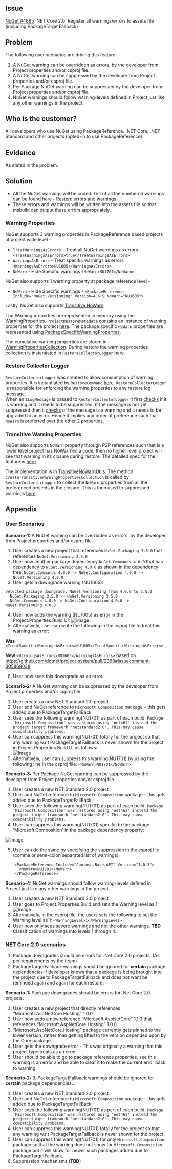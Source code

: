 ## Issue
[NuGet #4895](https://github.com/NuGet/Home/issues/4895): NET Core 2.0: Register all warnings/errors to assets file (including PackageTargetFallback)

## Problem
The following user scenarios are driving this feature: 
1. A NuGet warning can be overridden as errors, by the developer from Project properties and/or csproj file.
2. A NuGet warning can be suppressed by the developer from Project properties and/or csproj file. 
3. Per Package NuGet warning can be suppressed by the developer from Project properties and/or csproj file.
4. NuGet warnings should follow warning-levels defined in Project just like any other warnings in the project.

## Who is the customer?
All developers who use NuGet using PackageReference. .NET Core, .NET Standard and other projects (opted-in to use PackageReference).

## Evidence
As stated in the problem.

## Solution
* All the NuGet warnings will be coded. List of all the numbered warnings can be found here - [Restore errors and warnings](https://github.com/NuGet/Home/wiki/Restore-errors-and-warnings)
* These errors and warnings will be written into the assets file so that msbuild can output these errors appropriately.

### Warning Properties
NuGet supports 3 warning properties in PackageReference based projects at project wide level - 
* `TreatWarningsAsErrors` - Treat all NuGet warnings as errors  `<TreatWarningsAsErrors>true</TreatWarningsAsErrors>`
* `WarningsAsErrors` - Treat specific warnings as errors  `<WarningsAsErrors>NU1605</WarningsAsErrors>`
* `NoWarn` - Hide Specific warnings  `<NoWarn>NU1701</NoWarn>`

NuGet also supports 1 warning property at package reference level - 
* `NoWarn` - Hide Specific warnings - `<PackageReference Include="NuGet.Versioning" Version=4.6.9 NoWarn="NU1603">`

Lastly, NuGet also supports [Transitive NoWarn](https://github.com/NuGet/Home/wiki/%5BSpec%5D-Transitive-Warning-Properties).

The Warning properties are represented in memory using the [WarningProperties](https://github.com/NuGet/NuGet.Client/blob/dev/src/NuGet.Core/NuGet.ProjectModel/WarningProperties.cs). `ProjectRestoreMetadata` contains an instance of warning properties for the project [here](https://github.com/NuGet/NuGet.Client/blob/dev/src/NuGet.Core/NuGet.ProjectModel/ProjectRestoreMetadata.cs#L112). The package specific `NoWarn` properties are represented using [PackageSpecificWarningProperties](https://github.com/NuGet/NuGet.Client/blob/dev/src/NuGet.Core/NuGet.Commands/RestoreCommand/Logging/PackageSpecificWarningProperties.cs).

The cumulative warning properties are stored in [WarningPropertiesCollection](https://github.com/NuGet/NuGet.Client/blob/dev/src/NuGet.Core/NuGet.Commands/RestoreCommand/Logging/WarningPropertiesCollection.cs). During restore the warning properties collection is instantiated in `RestoreCollectorLogger` [here](https://github.com/NuGet/NuGet.Client/blob/dev/src/NuGet.Core/NuGet.Commands/RestoreCommand/Logging/RestoreCollectorLogger.cs#L65).

### Restore Collector Logger
`RestoreCollectorLogger` was created to allow consumption of warning properties. It is instantiated by `RestoreCommand` [here](https://github.com/NuGet/NuGet.Client/blob/dev/src/NuGet.Core/NuGet.Commands/RestoreCommand/RestoreCommand.cs#L76).
`RestoreCollectorLogger` is responsible for enforcing the warning properties to any restore log message.  
When an `ILogMessage` is passed to `RestoreCollectorLogger` it first [checks](https://github.com/NuGet/NuGet.Client/blob/dev/src/NuGet.Core/NuGet.Commands/RestoreCommand/Logging/RestoreCollectorLogger.cs#L157) if it is warning and it needs to be suppressed. If the message is not yet suppressed then it [checks](https://github.com/NuGet/NuGet.Client/blob/dev/src/NuGet.Core/NuGet.Commands/RestoreCommand/Logging/RestoreCollectorLogger.cs#L160) of the message is a warning and it needs to be upgraded to an error. Hence it implies and order of preference such that `NoWarn` is preferred over the other 2 properties.

### Transitive Warning Properties

NuGet also supports `NoWarn` property through P2P references such that is a lower level project has NoWarn'ed a code, then no higher level project will see that warning in its closure during restore. The detailed spec for the feature is [here](https://github.com/NuGet/Home/wiki/%5BSpec%5D-Transitive-Warning-Properties).

The implementation is in [TransitiveNoWarnUtils](https://github.com/NuGet/NuGet.Client/blob/dev/src/NuGet.Core/NuGet.Commands/RestoreCommand/Logging/TransitiveNoWarnUtils.cs). The method `CreateTransitiveWarningPropertiesCollection` is called by `RestoreCollectorLogger` to collect the `NoWarn` properties from all the preferenced projects in the closure. This is then used to suppressed warnings [here](https://github.com/NuGet/NuGet.Client/blob/dev/src/NuGet.Core/NuGet.Commands/RestoreCommand/Logging/RestoreCollectorLogger.cs#L227).

## Appendix 
### User Scenarios

**Scenario-1:** A NuGet warning can be overridden as errors, by the developer from Project properties and/or csproj file
1. User creates a new project that references `NuGet.Packaging 3.5.0` that references `NuGet.Versioning 3.5.0`
2. User now another package dependency `NuGet.Commands 4.0.0` that has dependency to `NuGet.Versioning 4.0.0` as shown in the dependency tree:
`NuGet.Commands 4.0.0 -> NuGet.Configuration 4.0.0 -> NuGet.Versioning 4.0.0`
3. User gets a downgrade warning (NU1605):

```
Detected package downgrade: NuGet.Versioning from 4.0.0 to 3.5.0
  NuGet.Packaging 3.5.0 -> NuGet.Versioning 3.5.0
  NuGet.Commands 4.0.0 -> NuGet.Configuration 4.0.0 -> NuGet.Versioning 4.0.0
```

4. User now adds the warning (NU1605) as error in the Project.Properties.Build UI:
![image](https://cloud.githubusercontent.com/assets/14800916/26081463/b1155498-397f-11e7-8c92-f832c1b71339.png)
5. Alternatively, user can write the following in the csproj file to treat this warning as error:

  **Was** `<TreatSpecificWarningsAsErrors>NU1605</TreatSpecificWarningsAsErrors>`
 
  **New** `<WarningsAsErrors>NU1605</WarningsAsErrors>` based on https://github.com/dotnet/project-system/pull/2368#issuecomment-305868038

6. User now sees this downgrade as an error.

**Scenario-2:** A NuGet warning can be suppressed by the developer from Project properties and/or csproj file. 
1. User creates a new NET Standard 2.0 project
2. User add NuGet reference to `Microsoft.Composition` package – this gets added due to PackageTargetFallBack
3. User sees the following warning(NU1701) as part of each build:
`Package 'Microsoft.Composition' was restored using 'net461' instead the project target framework 'netstandard2.0'. This may cause compatibility problems.`
4. User can suppress this warning(NU1701) totally for the project so that any warning w.r.t PackageTargetFallback is never shown for the project in Project.Properties.Build UI as follows:<br>
![image](https://cloud.githubusercontent.com/assets/14800916/26125901/7623489a-3a38-11e7-8604-d90be0fb6a49.png)
5. Alternatively, user can suppress this warning(NU1701) by using the following line in the csproj file:
 `<NoWarn>NU1701</NoWarn>`

**Scenario-3:** Per Package NuGet warning can be suppressed by the developer from Project properties and/or csproj file.
1. User creates a new NET Standard 2.0 project
2. User add NuGet reference to `Microsoft.Composition` package – this gets added due to PackageTargetFallBack
3. User sees the following warning(NU1701) as part of each build:
`Package 'Microsoft.Composition' was restored using 'net461' instead the project target framework 'netstandard2.0'. This may cause compatibility problems.`
4. User can suppress this warning(NU1701) specific to the package 'Microsoft.Composition' in the package dependency property:

![image](https://cloud.githubusercontent.com/assets/14800916/26465230/568f8aa8-413f-11e7-91b1-0378b987ddc9.png)

5. User can do the same by specifying the suppression in the csproj file (comma or semi-colon separated list of warnings):
```
    <PackageReference Include="Contoso.Base.API" Version="1.0.3">
      <NoWarn>NU1701</NoWarn>
    </PackageReference>
```

**Scenario-4:** NuGet warnings should follow warning-levels defined in Project just like any other warnings in the project.
1. User creates a new NET Standard 2.0 project
2. User goes to Project.Properties.Build and sets the Warning level as 1:
![image](https://cloud.githubusercontent.com/assets/14800916/26126231/b07a654a-3a39-11e7-8ea9-d7c13c004e3d.png)
3. Alternatively, in the csproj file, the users sets the following to set the Warning level as 1:
  `<WarningLevel>1</WarningLevel>`
4. User now only sees severe warnings and not the other warnings.
**TBD** Classification of warnings into levels 1 through 4.

### NET Core 2.0 scenarios
1. Package downgrades should be errors for .Net Core 2.0 projects. (As per requirements by the team) 
2. PackageTargetFallback warnings should be ignored for **certain** package dependencies if developer knows that a package is being brought into the project due to PackageTargetFallback and does not want be reminded again and again for each restore.

**Scenario-1:** Package downgrades should be errors for .Net Core 2.0 projects.
1. User creates a new project that directly references “Microsoft.AspNetCore.Hosting” 1.0.0
2. User now adds a new reference “Microsoft.AspNetCore” 1.1.0 that references “Microsoft.AspNetCore.Hosting” 1.0.0
3. “Microsoft.AspNetCore.Hosting”  package currently gets pinned to the lower version, rather than getting lifted to the version depended upon by the Core package. 
4. User gets the downgrade error - This was originally a warning that this project type treats as an error.
5. User should be able to go to package reference properties, see this warning is an error and be able to clear it to make the current error back to warning.

**Scenario-2:** 3. PackageTargetFallback warnings should be ignored for **certain** package dependencies...
1. User creates a new NET Standard 2.0 project
2. User add NuGet reference to `Microsoft.Composition` package – this gets added due to PackageTargetFallBack
3. User sees the following warning(NU1701) as part of each build:
`Package 'Microsoft.Composition' was restored using 'net461' instead the project target framework 'netstandard2.0'. This may cause compatibility problems.`
4. User can suppress this warning(NU1701) totally for the project so that any warning w.r.t PackageTargetFallback is never shown for the project.
5. User can suppress this warning(NU1701) for only `Microsoft.Composition` package so that the warning does not show for `Microsoft.Composition` package but it will show for newer such packages added due to PackageTargetFallback. 
6. Suppression mechanisms (**TBD**)
